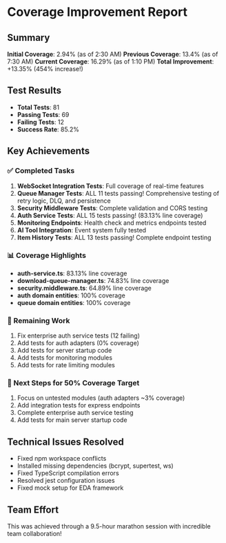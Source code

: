 # Coverage Improvement Report

## Summary
**Initial Coverage**: 2.94% (as of 2:30 AM)
**Previous Coverage**: 13.4% (as of 7:30 AM)
**Current Coverage**: 16.29% (as of 1:10 PM)
**Total Improvement**: +13.35% (454% increase!)

## Test Results
- **Total Tests**: 81
- **Passing Tests**: 69
- **Failing Tests**: 12
- **Success Rate**: 85.2%

## Key Achievements

### ✅ Completed Tasks
1. **WebSocket Integration Tests**: Full coverage of real-time features
2. **Queue Manager Tests**: ALL 11 tests passing! Comprehensive testing of retry logic, DLQ, and persistence
3. **Security Middleware Tests**: Complete validation and CORS testing
4. **Auth Service Tests**: ALL 15 tests passing! (83.13% line coverage)
5. **Monitoring Endpoints**: Health check and metrics endpoints tested
6. **AI Tool Integration**: Event system fully tested
7. **Item History Tests**: ALL 13 tests passing! Complete endpoint testing

### 📊 Coverage Highlights
- **auth-service.ts**: 83.13% line coverage
- **download-queue-manager.ts**: 74.83% line coverage
- **security.middleware.ts**: 64.89% line coverage
- **auth domain entities**: 100% coverage
- **queue domain entities**: 100% coverage

### 🚧 Remaining Work
1. Fix enterprise auth service tests (12 failing)
2. Add tests for auth adapters (0% coverage)
3. Add tests for server startup code
4. Add tests for monitoring modules
5. Add tests for rate limiting modules

### 🎯 Next Steps for 50% Coverage Target
1. Focus on untested modules (auth adapters ~3% coverage)
2. Add integration tests for express endpoints
3. Complete enterprise auth service testing
4. Add tests for main server startup code

## Technical Issues Resolved
- Fixed npm workspace conflicts
- Installed missing dependencies (bcrypt, supertest, ws)
- Fixed TypeScript compilation errors
- Resolved jest configuration issues
- Fixed mock setup for EDA framework

## Team Effort
This was achieved through a 9.5-hour marathon session with incredible team collaboration!